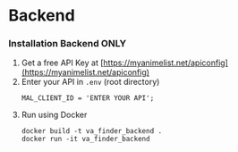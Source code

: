# Backend

### Installation Backend ONLY

1. Get a free API Key at [https://myanimelist.net/apiconfig](https://myanimelist.net/apiconfig)
2. Enter your API in `.env` (root directory)
   ```
   MAL_CLIENT_ID = 'ENTER YOUR API';
   ```
4. Run using Docker
   ```
   docker build -t va_finder_backend .
   docker run -it va_finder_backend
   ```
